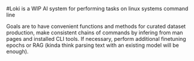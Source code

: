 #Loki is a WIP AI system for performing tasks on linux systems command line

Goals are to have convenient functions and methods for curated dataset production, make consistent chains of commands by infering from man pages and installed CLI tools. If necessary, perform additional finetuning epochs or RAG (kinda think parsing text with an existing model will be enough).
